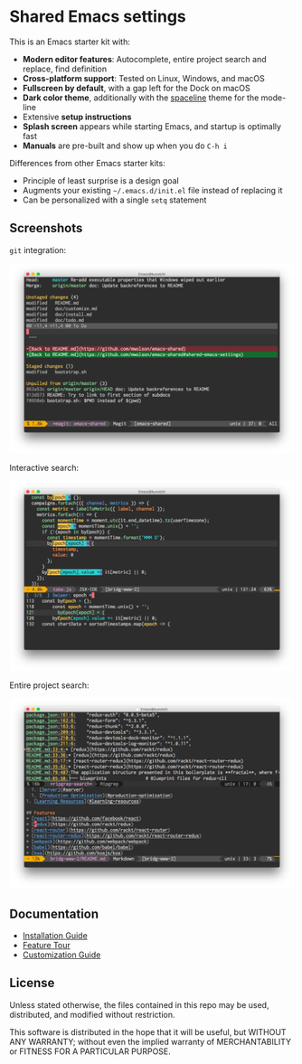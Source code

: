Shared Emacs settings
=====================

This is an Emacs starter kit with:

- **Modern editor features**: Autocomplete, entire project search and replace, find definition
- **Cross-platform support**: Tested on Linux, Windows, and macOS
- **Fullscreen by default**, with a gap left for the Dock on macOS
- **Dark color theme**, additionally with the [spaceline](https://github.com/TheBB/spaceline) theme for the mode-line
- Extensive **setup instructions**
- **Splash screen** appears while starting Emacs, and startup is optimally fast
- **Manuals** are pre-built and show up when you do `C-h i`

Differences from other Emacs starter kits:

- Principle of least surprise is a design goal
- Augments your existing `~/.emacs.d/init.el` file instead of replacing it
- Can be personalized with a single `setq` statement

Screenshots
-----------

`git` integration:

![Magit Screenshot](img/magit.png?raw=true)

Interactive search:

![Magit Screenshot](img/swiper.png?raw=true)

Entire project search:

![Magit Screenshot](img/ripgrep.png?raw=true)

Documentation
-------------

* [Installation Guide](doc/install.md#installing-emacs)
* [Feature Tour](doc/tips.md#emacs-feature-tour)
* [Customization Guide](doc/customize.md#customizing-emacs)

License
-------

Unless stated otherwise, the files contained in this repo may be used, distributed, and modified without restriction.

This software is distributed in the hope that it will be useful, but WITHOUT ANY WARRANTY; without even the implied
warranty of MERCHANTABILITY or FITNESS FOR A PARTICULAR PURPOSE.
